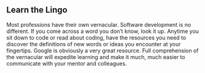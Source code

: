 ## Learn the Lingo

Most professions have their own vernacular. Software development is no different. If you come across a word you don’t know, look it up. Anytime you sit down to code or read about coding, have the resources you need to discover the definitions of new words or ideas you encounter at your fingertips. Google is obviously a very great resource. Full comprehension of the vernacular will expedite learning and make it much, much easier to communicate with your mentor and colleagues.

